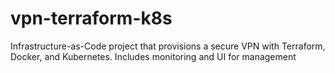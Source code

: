 # vpn-terraform-k8s
Infrastructure-as-Code project that provisions a secure VPN with Terraform, Docker, and Kubernetes. Includes monitoring and UI for management
